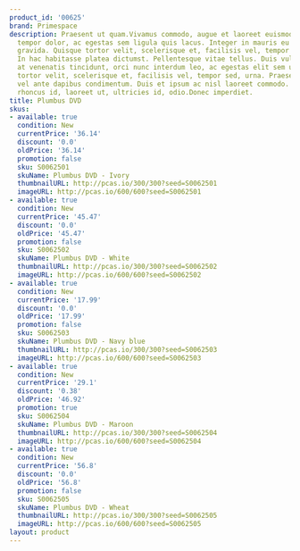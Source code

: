 ```yaml
---
product_id: '00625'
brand: Primespace
description: Praesent ut quam.Vivamus commodo, augue et laoreet euismod, sem sapien
  tempor dolor, ac egestas sem ligula quis lacus. Integer in mauris eu nibh euismod
  gravida. Quisque tortor velit, scelerisque et, facilisis vel, tempor sed, urna.
  In hac habitasse platea dictumst. Pellentesque vitae tellus. Duis vulputate, ligula
  at venenatis tincidunt, orci nunc interdum leo, ac egestas elit sem ut lacus. Quisque
  tortor velit, scelerisque et, facilisis vel, tempor sed, urna. Praesent et pede
  vel ante dapibus condimentum. Duis et ipsum ac nisl laoreet commodo. Cras mi nulla,
  rhoncus id, laoreet ut, ultricies id, odio.Donec imperdiet.
title: Plumbus DVD
skus:
- available: true
  condition: New
  currentPrice: '36.14'
  discount: '0.0'
  oldPrice: '36.14'
  promotion: false
  sku: S0062501
  skuName: Plumbus DVD - Ivory
  thumbnailURL: http://pcas.io/300/300?seed=S0062501
  imageURL: http://pcas.io/600/600?seed=S0062501
- available: true
  condition: New
  currentPrice: '45.47'
  discount: '0.0'
  oldPrice: '45.47'
  promotion: false
  sku: S0062502
  skuName: Plumbus DVD - White
  thumbnailURL: http://pcas.io/300/300?seed=S0062502
  imageURL: http://pcas.io/600/600?seed=S0062502
- available: true
  condition: New
  currentPrice: '17.99'
  discount: '0.0'
  oldPrice: '17.99'
  promotion: false
  sku: S0062503
  skuName: Plumbus DVD - Navy blue
  thumbnailURL: http://pcas.io/300/300?seed=S0062503
  imageURL: http://pcas.io/600/600?seed=S0062503
- available: true
  condition: New
  currentPrice: '29.1'
  discount: '0.38'
  oldPrice: '46.92'
  promotion: true
  sku: S0062504
  skuName: Plumbus DVD - Maroon
  thumbnailURL: http://pcas.io/300/300?seed=S0062504
  imageURL: http://pcas.io/600/600?seed=S0062504
- available: true
  condition: New
  currentPrice: '56.8'
  discount: '0.0'
  oldPrice: '56.8'
  promotion: false
  sku: S0062505
  skuName: Plumbus DVD - Wheat
  thumbnailURL: http://pcas.io/300/300?seed=S0062505
  imageURL: http://pcas.io/600/600?seed=S0062505
layout: product
---
```

